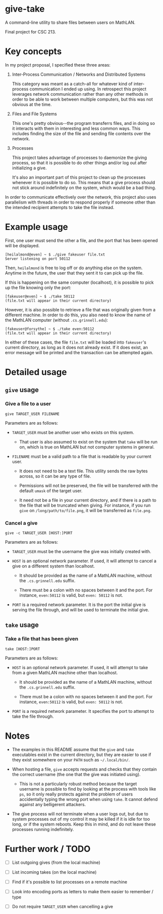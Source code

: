 # give-take

A command-line utility to share files between users on MathLAN.

Final project for CSC 213.

# Key concepts

In my project proposal, I specified these three areas:

1. Inter-Process Communication / Networks and Distributed Systems

	This category was meant as a catch-all for whatever kind of inter-process communication I ended up
	using. In retrospect this project leverages network communication rather than
	any other methods in order to be able to work between multiple computers, but
	this was not obvious at the time.

2. Files and File Systems

	This one's pretty obvious--the program transferrs files, and in doing so it
	interacts with them in interesting and less common ways. This includes finding
	the size of the file and sending file contents over the network.

3. Processes

	This project takes advantage of processes to daemonize the giving process, so
	that it is possible to do other things and/or log out after initializing a give.

	It's also an important part of this project to clean up the processes whenever
	it is possible to do so. This means that a give process should not stick
	around indefinitely on the system, which would be a bad thing.

In order to communicate effectively over the network, this project also uses
parallelism with threads in order to respond properly if someone other than the
intended recipient attempts to take the file instead.

# Example usage

First, one user must send the other a file, and the port that has been opened
will be displayed.

```
[heilalmond@even] ~ $ ./give fakeuser file.txt
Server listening on port 50112
```

Then, `heilalmond` is free to log off or do anything else on the system. Anytime in
the future, the user that they sent it to can pick up the file.

If this is happening on the same computer (localhost), it is possible to pick up
the file knowing only the port:

```
[fakeuser@even] ~ $ ./take 50112
(file.txt will appear in their current directory)
```

However, it is also possible to retrieve a file that was originally given from a
different machine. In order to do this, you also need to know the name of the
MathLAN computer (without `.cs.grinnell.edu`):

```
[fakeuser@forsythe] ~ $ ./take even:50112
(file.txt will appear in their current directory)
```

In either of these cases, the file `file.txt` will be loaded into `fakeuser`'s
current directory, as long as it does not already exist. If it does exist, an
error message will be printed and the transaction can be attempted again.

# Detailed usage

## `give` usage

### Give a file to a user

```
give TARGET_USER FILENAME
```

Parameters are as follows:

- `TARGET_USER` must be another user who exists on this system.

  - That user is also assumed to exist on the system that `take` will be run on,
		which is true on MathLAN but not computer systems in general.

- `FILENAME` must be a valid path to a file that is readable by your current user.

  - It does not need to be a text file. This utility sends the raw bytes across,
		so it can be any type of file.

  - Permissions will not be preserved, the file will be transferred with the
		default `umask` of the target user.

  - It need not be a file in your current directory, and if there is a path to the
		file that will be truncated when giving. For instance, if you run `give` on
		`/long/path/to/file.png`, it will be transferred as `file.png`.

### Cancel a give

```
give -c TARGET_USER [HOST:]PORT
```

Parameters are as follows:

- `TARGET_USER` must be the username the give was initially created with.

- `HOST` is an optional network parameter. If used, it will attempt to cancel
a give on a different system than localhost.

  - It should be provided as the name of a MathLAN machine, without the
		`.cs.grinnell.edu` suffix.

  - There must be a colon with no spaces between it and the
		port. For instance, `even:50112` is valid, but `even: 50112` is not.

- `PORT` is a required network parameter. It is the port the initial give is
serving the file through, and will be used to terminate the initial give.

## `take` usage

### Take a file that has been given

```
take [HOST:]PORT
```

Parameters are as follows:

- `HOST` is an optional network parameter. If used, it will attempt to take from a
	given MathLAN machine other than localhost.

  - It should be provided as the name of a MathLAN machine, without the
	  `.cs.grinnell.edu` suffix.

  - There must be a colon with no spaces between it and the
  	port. For instance, `even:50112` is valid, but `even: 50112` is not.

- `PORT` is a required network parameter. It specifies the port to attempt to take
	the file through.

# Notes

- The examples in this README assume that the `give` and `take` executables exist
	in the current directory, but they are easier to use if they exist somewhere on
	your `PATH` such as `~/.local/bin/`.

- When hosting a file, `give` accepts requests and checks that they contain the
	correct username (the one that the give was initiated using).

  - This is not a particularly robust method because the target username is
		possible to find by looking at the process with tools like `ps`, so it only
		really protects against the problem of users accidentally typing the wrong
		port when using `take`. It cannot defend against any belligerent attackers.

- The give process will not terminate when a user logs out, but due to system
	processes out of my control it may be killed if it is idle for too long, or
	if the system reboots. Keep this in mind, and do not leave these processes
	running indefinitely.

# Further work / TODO

- [ ] List outgoing gives (from the local machine)

- [ ] List incoming takes (on the local machine)

- [ ] Find if it's possible to list processes on a remote machine

- [ ] Look into encoding ports as letters to make them easier to remember / type

- [ ] Do not require `TARGET_USER` when cancelling a give
